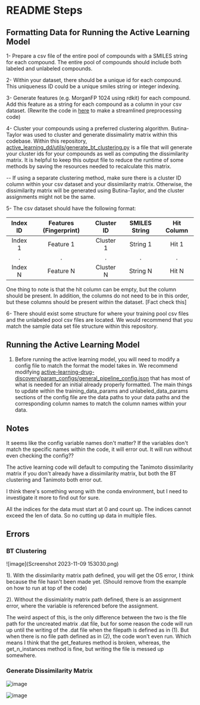 # README Steps

## Formatting Data for Running the Active Learning Model

1- Prepare a csv file of the entire pool of compounds with a SMILES string for each compound. The entire pool of compounds should include both labeled and unlabeled compounds. 

2- Within your dataset, there should be a unique id for each compound. This uniqueness ID could be a unique smiles string or integer indexing. 

3- Generate features (e.g. MorganFP 1024 using rdkit) for each compound. Add this feature as a string for each compound as a column in your csv dataset. (Rewrite the code in [here](https://github.com/gitter-lab/pria-ams-enamine/blob/master/preprocessing/preprocess_datasets_chtc.py#L85-L91) to make a streamlined preprocessing code)

4- Cluster your compounds using a preferred clustering algorithm. Butina-Taylor was used to cluster and generate dissimalirty matrix within this codebase. 
Within this repository, [active_learning_dd/utils/generate_bt_clustering.py](active_learning_dd/utils/generate_bt_clustering.py) is a file that will generate your cluster ids for your compounds as well as computing the dissimilarity matrix. It is helpful to keep this output file to reduce the runtime of some methods by saving the resources needed to recalculate this matrix. 

-- If using a separate clustering method, make sure there is a cluster ID column within your csv dataset and your dissimilarity matrix. Otherwise, the dissimilarity matrix will be generated using Butina-Taylor, and the cluster assignments might not be the same.

5- The csv dataset should have the following format:

| Index ID | Features (Fingerprint) | Cluster ID | SMILES String | Hit Column |
|:--------:|:----------------------:|:----------:|:-------------:|:----------:|
| Index 1  | Feature 1              | Cluster 1  | String 1      | Hit 1      |
| .        | .                      | .          | .             | .          |
| Index N  | Feature N              | Cluster N  | String N      | Hit N      |

One thing to note is that the hit column can be empty, but the column should be present. In addition, the columns do not need to be in this order, but these columns should be present within the dataset. [Fact check this]

6- There should exist some structure for where your training pool csv files and the unlabeled pool csv files are located. We would recommend that you match the sample data set file structure within this repository. 

## Running the Active Learning Model

1. Before running the active learning model, you will need to modify a config file to match the format the model takes in. We recommend modifying [active-learning-drug-discovery/param_configs/general_pipeline_config.json](active-learning-drug-discovery/param_configs/general_pipeline_config.json) that has most of what is needed for an initial already properly formatted. The main things to update within the training_data_params and unlabeled_data_params sections of the config file are the data paths to your data paths and the corresponding column names to match the column names within your data. 


## Notes

It seems like the config variable names don't matter? If the variables don't match the specific names within the code, it will error out. It will run without even checking the config??

The active learning code will default to computing the Tanimoto dissimilarity matrix if you don't already have a dissimilarity matrix, but both the BT clustering and Tanimoto both error out. 

I think there's something wrong with the conda environment, but I need to investigate it more to find out for sure. 

All the indices for the data must start at 0 and count up. The indices cannot exceed the len of data. So no cutting up data in multiple files. 

## Errors

### BT Clustering
![image](Screenshot 2023-11-09 153030.png)

1). With the dissimilarity matrix path defined, you will get the OS error, I think because the file hasn't been made yet. (Should remove from the example on how to run at top of the code)

2). Without the dissimialrity matrix path defined, there is an assignment error, where the variable is referenced before the assignment. 

The weird aspect of this, is the only difference between the two is the file path for the uncreated matrix .dat file, but for some reason the code will run up until the writing of the .dat file when the filepath is defined as in (1). But when there is no file path defined as in (2), the code won't even run. Which means I think that the get_features method is broken, whereas, the get_n_instances method is fine, but writing the file is messed up somewhere. 


### Generate Dissimilarity Matrix
![image](https://github.com/kassabry/active_learning_readme/assets/33270781/1f9637be-66d6-4dae-9449-9eadb5e6af75)

![image](https://github.com/kassabry/active_learning_readme/assets/33270781/50f092a5-687d-44a1-a39a-6fcb47f6fc4a)


